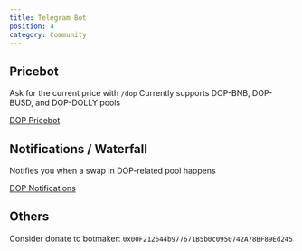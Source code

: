 ```yaml
---
title: Telegram Bot
position: 4
category: Community
---
```


## Pricebot

Ask for the current price with `/dop`
Currently supports DOP-BNB, DOP-BUSD, and DOP-DOLLY pools

[DOP Pricebot](https://t.me/dopple_pricebot)

## Notifications / Waterfall

Notifies you when a swap in DOP-related pool happens

[DOP Notifications](https://t.me/dopple_notifs)

## Others

Consider donate to botmaker:
`0x00F212644b977671B5b0c0950742A78BF89Ed245`